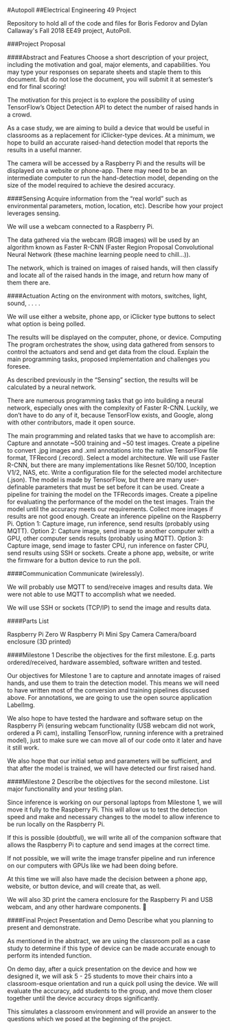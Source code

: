 #Autopoll
##Electrical Engineering 49 Project

Repository to hold all of the code and files for Boris Fedorov and Dylan Callaway's Fall 2018 EE49 project, AutoPoll.

###Project Proposal

####Abstract and Features
Choose  a  short  description  of  your  project,  including  the  motivation  and  goal,  major  elements,  and capabilities.  You may type your responses on separate sheets and staple them to this document.  But do not lose the document, you will submit it at semester’s end for final scoring!

The motivation for this project is to explore the possibility of using TensorFlow’s Object Detection API to detect the number of raised hands in a crowd.

As a case study, we are aiming to build a device that would be useful in classrooms as a replacement for iClicker-type devices. At a minimum, we hope to build an accurate raised-hand detection model that reports the results in a useful manner.

The camera will be accessed by a Raspberry Pi and the results will be displayed on a website or phone-app. There may need to be an intermediate computer to run the hand-detection model, depending on the size of the model required to achieve the desired accuracy.


####Sensing
Acquire  information  from  the  “real  world”  such  as  environmental  parameters,  motion,  location, etc).  Describe how your project leverages sensing.

We will use a webcam connected to a Raspberry Pi.

The data gathered via the webcam (RGB images) will be used by an algorithm known as Faster R-CNN (Faster Region Proposal Convolutional Neural Network (these machine learning people need to chill...)).

The network, which is trained on images of raised hands, will then classify and locate all of the raised hands in the image, and return how many of them there are.


####Actuation
Acting on the environment with motors, switches, light, sound, . . . .

We will use either a website, phone app, or iClicker type buttons to select what option is being polled.

The results will be displayed on the computer, phone, or device.
Computing
The program orchestrates the show, using data gathered from sensors to control the actuators and send and get data from the cloud.  Explain the main programming tasks, proposed implementation and challenges you foresee.

As described previously in the “Sensing” section, the results will be calculated by a neural network.

There are numerous programming tasks that go into building a neural network, especially ones with the complexity of Faster R-CNN. Luckily, we don’t have to do any of it, because TensorFlow exists, and Google, along with other contributors, made it open source.

The main programming and related tasks that we have to accomplish are:
Capture and annotate ~500 training and ~50 test images.
Create a pipeline to convert .jpg images and .xml annotations into the native TensorFlow file format, TFRecord (.record).
Select a model architecture.
We will use Faster R-CNN, but there are many implementations like Resnet 50/100, Inception V1/2, NAS, etc.
Write a configuration file for the selected model architecture (.json).
The model is made by TensorFlow, but there are many user-definable parameters that must be set before it can be used.
Create a pipeline for training the model on the TFRecords images.
Create a pipeline for evaluating the performance of the model on the test images.
Train the model until the accuracy meets our requirements.
Collect more images if results are not good enough.
Create an inference pipeline on the Raspberry Pi.
Option 1: Capture image, run inference, send results (probably using MQTT).
Option 2: Capture image, send image to another computer with a GPU, other computer sends results (probably using MQTT).
Option 3: Capture image, send image to faster CPU, run inference on faster CPU, send results using SSH or sockets.
Create a phone app, website, or write the firmware for a button device to run the poll.


####Communication
Communicate (wirelessly).

We will probably use MQTT to send/receive images and results data. We were not able to use MQTT to accomplish what we needed.

We will use SSH or sockets (TCP/IP) to send the image and results data.


####Parts List

Raspberry Pi Zero W
Raspberry Pi Mini Spy Camera
Camera/board enclosure (3D printed)


####Milestone 1
Describe the objectives for the first milestone.  E.g. parts ordered/received, hardware assembled, software written and tested.

Our objectives for Milestone 1 are to capture and annotate images of raised hands, and use them to train the detection model. This means we will need to have written most of the conversion and training pipelines discussed above. For annotations, we are going to use the open source application LabelImg.

We also hope to have tested the hardware and software setup on the Raspberry Pi (ensuring webcam functionality (USB webcam did not work, ordered a Pi cam), installing TensorFlow, running inference with a pretrained model), just to make sure we can move all of our code onto it later and have it still work.

We also hope that our initial setup and parameters will be sufficient, and that after the model is trained, we will have detected our first raised hand.


####Milestone 2
Describe the objectives for the second milestone.  List major functionality and your testing plan.

Since inference is working on our personal laptops from Milestone 1, we will move it fully to the Raspberry Pi. This will allow us to test the detection speed and make and necessary changes to the model to allow inference to be run locally on the Raspberry Pi.

If this is possible (doubtful), we will write all of the companion software that allows the Raspberry Pi to capture and send images at the correct time.

If not possible, we will write the image transfer pipeline and run inference on our computers with GPUs like we had been doing before.

At this time we will also have made the decision between a phone app, website, or button device, and will create that, as well.

We will also 3D print the camera enclosure for the Raspberry Pi and USB webcam, and any other hardware components.


####Final Project Presentation and Demo
Describe what you planning to present and demonstrate.

As mentioned in the abstract, we are using the classroom poll as a case study to determine if this type of device can be made accurate enough to perform its intended function.

On demo day, after a quick presentation on the device and how we designed it, we will ask 5 - 25 students to move their chairs into a classroom-esque orientation and run a quick poll using the device. We will evaluate the accuracy, add students to the group, and move them closer together until the device accuracy drops significantly.

This simulates a classroom environment and will provide an answer to the questions which we posed at the beginning of the project.
